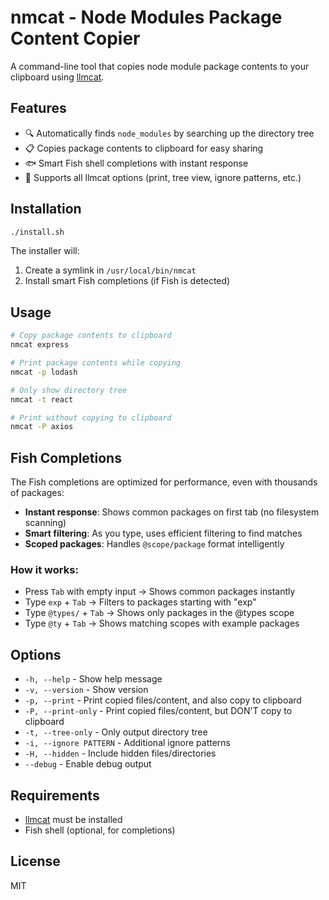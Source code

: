 # nmcat - Node Modules Package Content Copier

A command-line tool that copies node module package contents to your clipboard using [llmcat](https://github.com/kevincharm/llmcat).

## Features

- 🔍 Automatically finds `node_modules` by searching up the directory tree
- 📋 Copies package contents to clipboard for easy sharing
- 🐟 Smart Fish shell completions with instant response
- 🚀 Supports all llmcat options (print, tree view, ignore patterns, etc.)

## Installation

```bash
./install.sh
```

The installer will:

1. Create a symlink in `/usr/local/bin/nmcat`
2. Install smart Fish completions (if Fish is detected)

## Usage

```bash
# Copy package contents to clipboard
nmcat express

# Print package contents while copying
nmcat -p lodash

# Only show directory tree
nmcat -t react

# Print without copying to clipboard
nmcat -P axios
```

## Fish Completions

The Fish completions are optimized for performance, even with thousands of packages:

- **Instant response**: Shows common packages on first tab (no filesystem scanning)
- **Smart filtering**: As you type, uses efficient filtering to find matches
- **Scoped packages**: Handles `@scope/package` format intelligently

### How it works:

- Press `Tab` with empty input → Shows common packages instantly
- Type `exp` + `Tab` → Filters to packages starting with "exp"
- Type `@types/` + `Tab` → Shows only packages in the @types scope
- Type `@ty` + `Tab` → Shows matching scopes with example packages

## Options

- `-h, --help` - Show help message
- `-v, --version` - Show version
- `-p, --print` - Print copied files/content, and also copy to clipboard
- `-P, --print-only` - Print copied files/content, but DON'T copy to clipboard
- `-t, --tree-only` - Only output directory tree
- `-i, --ignore PATTERN` - Additional ignore patterns
- `-H, --hidden` - Include hidden files/directories
- `--debug` - Enable debug output

## Requirements

- [llmcat](https://github.com/kevincharm/llmcat) must be installed
- Fish shell (optional, for completions)

## License

MIT
